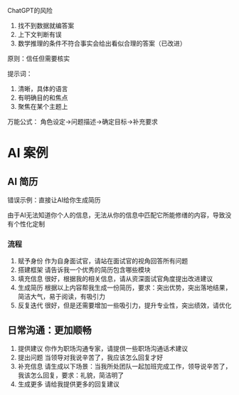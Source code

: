 ChatGPT的风险
1. 找不到数据就编答案
2. 上下文判断有误
3. 数学推理的条件不符合事实会给出看似合理的答案（已改进）

原则：信任但需要核实

提示词：
1. 清晰，具体的语言
2. 有明确目的和焦点
3. 聚焦在某个主题上

万能公式： 角色设定->问题描述->确定目标->补充要求


# AI 案例

## AI 简历

错误示例：直接让AI给你生成简历

由于AI无法知道你个人的信息，无法从你的信息中匹配它所能修缮的内容，导致没有个性化定制

### 流程

1. 赋予身份
作为自身面试官，请站在面试官的视角回答所有问题
 2. 搭建框架
请告诉我一个优秀的简历包含哪些模块
3. 填充信息
很好，根据我的相关信息，请从资深面试官角度提出改进建议
4. 生成简历
根据以上内容帮我生成一份简历，要求：突出优势，突出落地结果，简洁大气，易于阅读，有吸引力
5. 反复迭代
很好，但是还需要增加一些吸引力，提升专业性，突出绩效，请优化

## 日常沟通：更加顺畅

1. 提供建议
你作为职场沟通专家，请提供一些职场沟通话术建议
2. 提出问题
当领导对我说辛苦了，我应该怎么回复才好
3. 补充信息
请生成以下场景：当我所处团队一起加班完成工作，领导说辛苦了，我该怎么回复，要求：礼貌，简洁明了
4. 生成更多
请给我提供更多的回复建议



